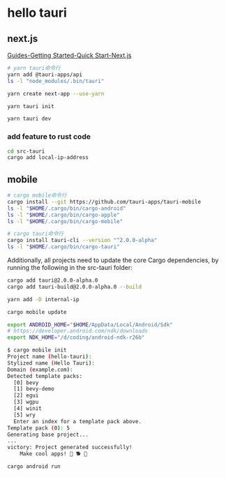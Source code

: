 # hello tauri

## next.js

[Guides-Getting Started-Quick Start-Next.js](https://tauri.app/v1/guides/getting-started/setup/next-js/)

```sh
# yarn tauri命令行
yarn add @tauri-apps/api
ls -l "node_modules/.bin/tauri"
```

```sh
yarn create next-app --use-yarn

yarn tauri init

yarn tauri dev
```

### add feature to rust code

```sh
cd src-tauri
cargo add local-ip-address
```

## mobile

```sh
# cargo mobile命令行
cargo install --git https://github.com/tauri-apps/tauri-mobile
ls -l "$HOME/.cargo/bin/cargo-android"
ls -l "$HOME/.cargo/bin/cargo-apple"
ls -l "$HOME/.cargo/bin/cargo-mobile"
```

```sh
# cargo tauri命令行
cargo install tauri-cli --version "^2.0.0-alpha"
ls -l "$HOME/.cargo/bin/cargo-tauri"
```

Additionally, all projects need to update the core Cargo dependencies, by running the following in the src-tauri folder:

```sh
cargo add tauri@2.0.0-alpha.0
cargo add tauri-build@2.0.0-alpha.0 --build
```

```sh
yarn add -D internal-ip
```

```sh
cargo mobile update
```

```sh
export ANDROID_HOME="$HOME/AppData/Local/Android/Sdk"
# https://developer.android.com/ndk/downloads
export NDK_HOME="/d/coding/android-ndk-r26b"

$ cargo mobile init
Project name (hello-tauri):
Stylized name (Hello Tauri):
Domain (example.com):
Detected template packs:
  [0] bevy
  [1] bevy-demo
  [2] egui
  [3] wgpu
  [4] winit
  [5] wry
  Enter an index for a template pack above.
Template pack (0): 5
Generating base project...
...
victory: Project generated successfully!
    Make cool apps! 🌻 🐕 🎉
```

```sh
cargo android run
```
